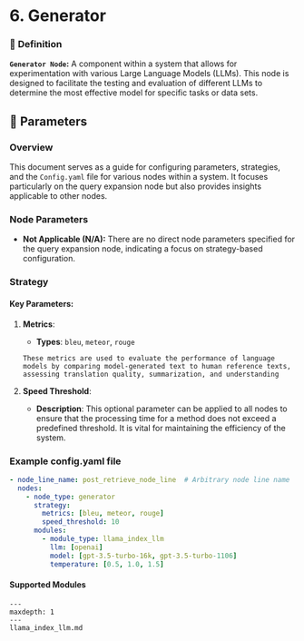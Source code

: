 # 6. Generator

### 🔎 **Definition**
**`Generator Node`:** A component within a system that allows for experimentation with various Large Language Models (LLMs). This node is designed to facilitate the testing and evaluation of different LLMs to determine the most effective model for specific tasks or data sets.

## 🔢 **Parameters**

### **Overview**
This document serves as a guide for configuring parameters, strategies, and the `Config.yaml` file for various nodes within a system. It focuses particularly on the query expansion node but also provides insights applicable to other nodes.

### **Node Parameters**
- **Not Applicable (N/A):** There are no direct node parameters specified for the query expansion node, indicating a focus on strategy-based configuration.

### **Strategy**
#### **Key Parameters**:
1. **Metrics**:  
   - **Types**: `bleu`, `meteor`, `rouge`
   ```{admonition} Purpose
   These metrics are used to evaluate the performance of language models by comparing model-generated text to human reference texts, assessing translation quality, summarization, and understanding
   ```

2. **Speed Threshold**:
   - **Description**: This optional parameter can be applied to all nodes to ensure that the processing time for a method does not exceed a predefined threshold. It is vital for maintaining the efficiency of the system.

### Example config.yaml file
```yaml
- node_line_name: post_retrieve_node_line  # Arbitrary node line name
  nodes:
    - node_type: generator
      strategy:
        metrics: [bleu, meteor, rouge]
        speed_threshold: 10
      modules:
        - module_type: llama_index_llm
          llm: [openai]
          model: [gpt-3.5-turbo-16k, gpt-3.5-turbo-1106]
          temperature: [0.5, 1.0, 1.5]
```

#### Supported Modules

```{toctree}
---
maxdepth: 1
---
llama_index_llm.md
```
